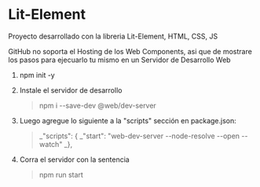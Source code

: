 # Lit-Element
Proyecto desarrollado con la libreria Lit-Element, HTML, CSS, JS

GitHub no soporta el Hosting de los Web Components, asi que de mostrare los pasos para ejecuarlo tu mismo en un Servidor de Desarrollo Web

1. npm init -y
2. Instale el servidor de desarrollo
    > npm i --save-dev @web/dev-server
3. Luego agregue lo siguiente a la "scripts" sección en package.json:    
    > _"scripts": {
    > _"start": "web-dev-server --node-resolve --open --watch"
    > _},
     
4. Corra el servidor con la sentencia 
    > npm run start

